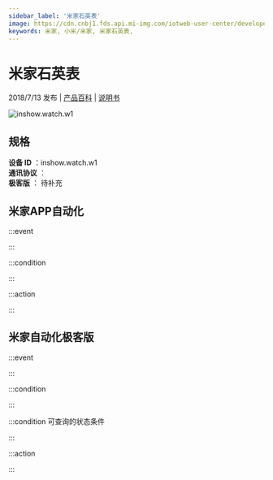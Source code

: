 ```yaml
---
sidebar_label: '米家石英表'
image: https://cdn.cnbj1.fds.api.mi-img.com/iotweb-user-center/developer_1679067441915Qec1TXlT.png?GalaxyAccessKeyId=AKVGLQWBOVIRQ3XLEW&Expires=9223372036854775807&Signature=VaYBvM6P8uFu7Be+9RA3v5hUh/0=
keywords: 米家, 小米/米家, 米家石英表, 
---
```

# 米家石英表

2018/7/13 发布 | [产品百科](https://home.mi.com/webapp/content/baike/product/index.html?model=inshow.watch.w1/) | [说明书](https://home.mi.com/views/introduction.html?model=inshow.watch.w1&region=cn)

![inshow.watch.w1](https://cdn.cnbj1.fds.api.mi-img.com/iotweb-user-center/developer_1679067441915Qec1TXlT.png?GalaxyAccessKeyId=AKVGLQWBOVIRQ3XLEW&Expires=9223372036854775807&Signature=VaYBvM6P8uFu7Be+9RA3v5hUh/0=)

## 规格  
> 
**设备 ID** ：inshow.watch.w1  
**通讯协议** ：  
**极客版**  ： 待补充 


## 米家APP自动化  

:::event  

:::

:::condition  

:::

:::action   

:::

## 米家自动化极客版  

:::event  

:::

:::condition  

:::

:::condition 可查询的状态条件  

:::

:::action  

:::

        
